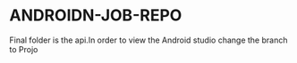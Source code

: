 # ANDROIDN-JOB-REPO
Final folder is the api.In order to view the Android studio change the branch to Projo
